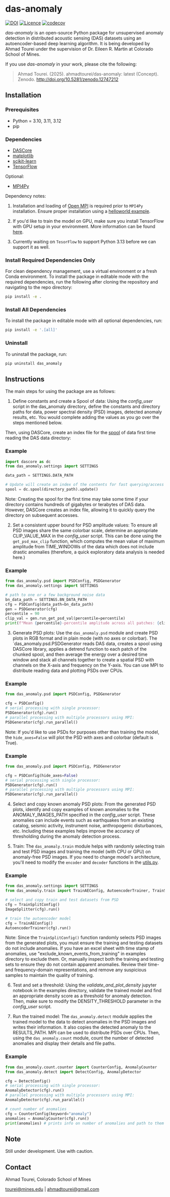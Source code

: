 # das-anomaly
[![DOI](https://zenodo.org/badge/823391484.svg)](https://doi.org/10.5281/zenodo.12747212)
[![Licence](https://www.gnu.org/graphics/lgplv3-88x31.png)](https://www.gnu.org/licenses/lgpl.html)
[![codecov](https://codecov.io/gh/ahmadtourei/das-anomaly/branch/main/graph/badge.svg)](https://codecov.io/gh/ahmadtourei/das-anomaly)

_das-anomaly_ is an open-source Python package for unsupervised anomaly detection in distributed acoustic sensing (DAS) datasets using an autoencoder-based deep learning algorithm. It is being developed by Ahmad Tourei under the supervision of Dr. Eileen R. Martin at Colorado School of Mines. 

If you use _das-anomaly_ in your work, please cite the following:

> Ahmad Tourei. (2025). ahmadtourei/das-anomaly: latest (Concept). Zenodo. http://doi.org/10.5281/zenodo.12747212


## Installation
### Prerequisites
- Python = 3.10, 3.11, 3.12
- pip

### Dependencies
- [DASCore](https://dascore.org/)
- [matplotlib](https://matplotlib.org/)
- [scikit-learn](https://scikit-learn.org/stable/)
- [TensorFlow](https://www.tensorflow.org/install)

Optional:
- [MPI4Py](https://mpi4py.readthedocs.io/en/stable/install.html)

Dependency notes:
1. Installation and loading of [Open MPI](https://www.open-mpi.org/) is required prior to `MPI4Py` installation. Ensure proper installation using a [helloworld example](https://mpi4py.readthedocs.io/en/3.1.4/install.html#testing).

2. If you'd like to train the model on GPU, make sure you install TensorFlow with GPU setup in your environment. More information can be found [here](https://www.tensorflow.org/install/pip#:~:text=4.-,Install%20TensorFlow,-TensorFlow%20requires%20a).

3. Currently waiting on `TesorFlow` to support Python 3.13 before we can support it as well.

### Install Required Dependencies Only
For clean dependency management, use a virtual environment or a fresh Conda environment.
To install the package in editable mode with the required dependencies, run the following after cloning the repository and navigating to the repo directory:

```bash
pip install -e .
```
### Install All Dependencies 

To install the package in editable mode with all optional dependencies, run:

```bash
pip install -e '.[all]'
```

### Uninstall 
To uninstall the package, run:

```bash
pip uninstall das_anomaly
```

## Instructions
The main steps for using the package are as follows:
1. Define constants and create a Spool of data: 
Using the _config_user_ script in the das_anomaly directory, define the constants and directory paths for data, power spectral density (PSD) images, detected anomaly results, etc. You would complete adding the values as you go over the steps mentioned below.

Then, using DASCore, create an index file for the [spool](https://dascore.org/tutorial/spool.html) of data first time reading the DAS data directory:
### Example
```python
import dascore as dc
from das_anomaly.settings import SETTINGS

data_path = SETTINGS.DATA_PATH

# Update will create an index of the contents for fast querying/access
spool = dc.spool(directory_path).update()
``` 
Note: Creating the spool for the first time may take some time if your directory contains hundreds of gigabytes or terabytes of DAS data. However, DASCore creates an index file, allowing it to quickly query the directory on subsequent accesses.

2. Set a consistent upper bound for PSD amplitude values:
To ensure all PSD images share the same colorbar scale, determine an appropriate CLIP_VALUE_MAX in the _config_user_ script. This can be done using the `get_psd_max_clip` function, which computes the mean value of maximum amplitude from TIME_WINDOWs of the data which does not include drastic anomalies (therefore, a quick exploratory data analysis is needed here.)
### Example
```python
from das_anomaly.psd import PSDConfig, PSDGenerator
from das_anomaly.settings import SETTINGS

# path to one or a few background noise data 
bn_data_path = SETTINGS.BN_DATA_PATH
cfg = PSDConfig(data_path=bn_data_path)
gen = PSDGenerator(cfg)
percentile = 90
clip_val = gen.run_get_psd_val(percentile=percentile)
print(f"Mean {percentile}-percentile amplitude across all patches: {clip_val:.3e}")
```
3. Generate PSD plots: 
Use the `das_anomaly.psd` module and create PSD plots in RGB format and in plain mode (with no axes or colorbar). The `das_anomaly.psd.PSDGenerator reads DAS data, creates a spool using DASCore library, applies a detrend function to each patch of the chunked spool, and then average the energy over a desired time window and stack all channels together to create a spatial PSD with channels on the X-axis and frequency on the Y-axis. You can use MPI to distribute reading data and plotting PSDs over CPUs. 
### Example
```python
from das_anomaly.psd import PSDConfig, PSDGenerator

cfg = PSDConfig()
# serial processing with single processor:
PSDGenerator(cfg).run()
# parallel processing with multiple processors using MPI:
PSDGenerator(cfg).run_parallel()
```
Note: If you'd like to use PSDs for purposes other than training the model, the `hide_axes=False` will plot the PSD with axes and colorbar (default is True).
### Example
```python
from das_anomaly.psd import PSDConfig, PSDGenerator

cfg = PSDConfig(hide_axes=False)
# serial processing with single processor:
PSDGenerator(cfg).run()
# parallel processing with multiple processors using MPI:
PSDGenerator(cfg).run_parallel()
```
4. Select and copy known anomaly PSD plots:
From the generated PSD plots, identify and copy examples of known anomalies to the ANOMALY_IMAGES_PATH specified in the _config_user_ script. These anomalies can include events such as earthquakes from an existing catalog, seismic activity, instrument noise, anthropogenic disturbances, etc. Including these examples helps improve the accuracy of thresholding during the anomaly detection process.

5. Train: 
The `das_anomaly.train` module helps with randomly selecting train and test PSD images and training the model (with CPU or GPU) on anomaly-free PSD images. If you need to change model's architecture, you'll need to modify the `encoder` and `decoder` functions in the [utils.py](das_anomaly/utils.py). 
### Example
```python
from das_anomaly.settings import SETTINGS
from das_anomaly.train import TrainAEConfig, AutoencoderTrainer, TrainSplitConfig, ImageSplitter

# select and copy train and test datasets from PSD
cfg = TrainSplitConfig()
ImageSplitter(cfg).run()

# train the autoencoder model
cfg = TrainAEConfig()
AutoencoderTrainer(cfg).run()
```
Note: Since the `TrainSplitConfig()` function randomly selects PSD images from the generated plots, you must ensure the training and testing datasets do not include anomalies. If you have an excel sheet with time stamp of anomalies, use "exclude_known_events_from_training" in examples directory to exclude them. Or, manually inspect both the training and testing sets to ensure they do not contain apparent anomalies. Review their time- and frequency-domain representations, and remove any suspicious samples to maintain the quality of training.

6. Test and set a threshold: 
Using the _validate_and_plot_density_ jupyter notebook in the examples directory, validate the trained model and find an appropriate density score as a threshold for anomaly detection. Then, make sure to modify the DENSITY_THRESHOLD parameter in the _config_user_ script. 

7. Run the trained model: 
The `das_anomaly.detect` module applies the trained model to the data to detect anomalies in the PSD images and writes their information. It also copies the detected anomaly to the RESULTS_PATH. MPI can be used to distribute PSDs over CPUs. Then, using the `das_anomaly.count` module, count the number of detected anomalies and display their details and file paths.
### Example
```python
from das_anomaly.count.counter import CounterConfig, AnomalyCounter
from das_anomaly.detect import DetectConfig, AnomalyDetector

cfg = DetectConfig()
# serial processing with single processor:
AnomalyDetector(cfg).run()
# parallel processing with multiple processors using MPI:
AnomalyDetector(cfg).run_parallel()

# count number of anomalies
cfg = CounterConfig(keyword="anomaly")
anomalies = AnomalyCounter(cfg).run() 
print(anomalies) # prints info on number of anomalies and path to them
```

## Note
Still under development. Use with caution.

## Contact
Ahmad Tourei, Colorado School of Mines

tourei@mines.edu | ahmadtourei@gmail.com
